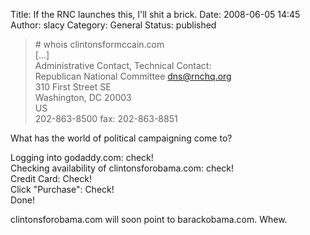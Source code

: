Title: If the RNC launches this, I'll shit a brick. 
Date: 2008-06-05 14:45
Author: slacy
Category: General
Status: published

> \# whois clintonsformccain.com  
> \[...\]  
> Administrative Contact, Technical Contact:  
> Republican National Committee dns@rnchq.org  
> 310 First Street SE  
> Washington, DC 20003  
> US  
> 202-863-8500 fax: 202-863-8851

What has the world of political campaigning come to?

Logging into godaddy.com: check!  
Checking availability of clintonsforobama.com: check!  
Credit Card: Check!  
Click "Purchase": Check!  
Done!

clintonsforobama.com will soon point to barackobama.com. Whew.

